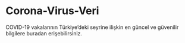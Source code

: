 # Corona-Virus-Veri
COVID-19 vakalarının Türkiye’deki seyrine ilişkin en güncel ve güvenilir bilgilere buradan erişebilirsiniz.
